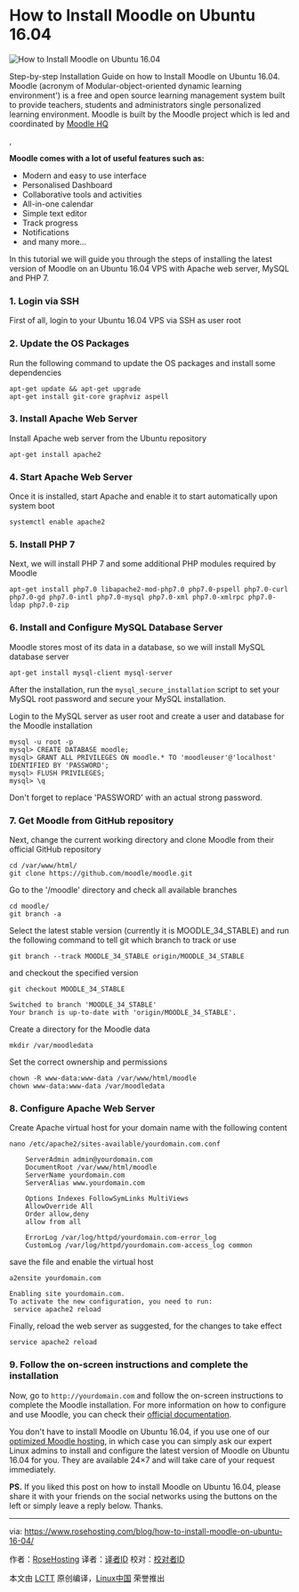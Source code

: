 How to Install Moodle on Ubuntu 16.04
======
![How to Install Moodle on Ubuntu 16.04][1]

Step-by-step Installation Guide on how to Install Moodle on Ubuntu 16.04. Moodle (acronym of Modular-object-oriented dynamic learning environment') is a free and open source learning management system built to provide teachers, students and administrators single personalized learning environment. Moodle is built by the Moodle project which is led and coordinated by [Moodle HQ][2]

,

**Moodle comes with a lot of useful features such as:**

  * Modern and easy to use interface
  * Personalised Dashboard
  * Collaborative tools and activities
  * All-in-one calendar
  * Simple text editor
  * Track progress
  * Notifications
  * and many more…



In this tutorial we will guide you through the steps of installing the latest version of Moodle on an Ubuntu 16.04 VPS with Apache web server, MySQL and PHP 7.

### 1. Login via SSH

First of all, login to your Ubuntu 16.04 VPS via SSH as user root

### 2. Update the OS Packages

Run the following command to update the OS packages and install some dependencies
```
apt-get update && apt-get upgrade
apt-get install git-core graphviz aspell
```

### 3. Install Apache Web Server

Install Apache web server from the Ubuntu repository
```
apt-get install apache2
```

### 4. Start Apache Web Server

Once it is installed, start Apache and enable it to start automatically upon system boot
```
systemctl enable apache2
```

### 5. Install PHP 7

Next, we will install PHP 7 and some additional PHP modules required by Moodle
```
apt-get install php7.0 libapache2-mod-php7.0 php7.0-pspell php7.0-curl php7.0-gd php7.0-intl php7.0-mysql php7.0-xml php7.0-xmlrpc php7.0-ldap php7.0-zip
```

### 6. Install and Configure MySQL Database Server

Moodle stores most of its data in a database, so we will install MySQL database server
```
apt-get install mysql-client mysql-server
```

After the installation, run the `mysql_secure_installation` script to set your MySQL root password and secure your MySQL installation.

Login to the MySQL server as user root and create a user and database for the Moodle installation
```
mysql -u root -p
mysql> CREATE DATABASE moodle;
mysql> GRANT ALL PRIVILEGES ON moodle.* TO 'moodleuser'@'localhost' IDENTIFIED BY 'PASSWORD';
mysql> FLUSH PRIVILEGES;
mysql> \q
```

Don't forget to replace 'PASSWORD' with an actual strong password.

### 7. Get Moodle from GitHub repository

Next, change the current working directory and clone Moodle from their official GitHub repository
```
cd /var/www/html/
git clone https://github.com/moodle/moodle.git
```

Go to the '/moodle' directory and check all available branches
```
cd moodle/
git branch -a
```

Select the latest stable version (currently it is MOODLE_34_STABLE) and run the following command to tell git which branch to track or use
```
git branch --track MOODLE_34_STABLE origin/MOODLE_34_STABLE
```

and checkout the specified version
```
git checkout MOODLE_34_STABLE

Switched to branch 'MOODLE_34_STABLE'
Your branch is up-to-date with 'origin/MOODLE_34_STABLE'.
```

Create a directory for the Moodle data
```
mkdir /var/moodledata
```

Set the correct ownership and permissions
```
chown -R www-data:www-data /var/www/html/moodle
chown www-data:www-data /var/moodledata
```

### 8. Configure Apache Web Server

Create Apache virtual host for your domain name with the following content
```
nano /etc/apache2/sites-available/yourdomain.com.conf

 	ServerAdmin admin@yourdomain.com
 	DocumentRoot /var/www/html/moodle
 	ServerName yourdomain.com
 	ServerAlias www.yourdomain.com

	Options Indexes FollowSymLinks MultiViews
	AllowOverride All
	Order allow,deny
	allow from all

 	ErrorLog /var/log/httpd/yourdomain.com-error_log
 	CustomLog /var/log/httpd/yourdomain.com-access_log common

```

save the file and enable the virtual host
```
a2ensite yourdomain.com

Enabling site yourdomain.com.
To activate the new configuration, you need to run:
 service apache2 reload
```

Finally, reload the web server as suggested, for the changes to take effect
```
service apache2 reload
```

### 9. Follow the on-screen instructions and complete the installation

Now, go to `http://yourdomain.com` and follow the on-screen instructions to complete the Moodle installation. For more information on how to configure and use Moodle, you can check their [official documentation][4].

You don't have to install Moodle on Ubuntu 16.04, if you use one of our [optimized Moodle hosting][5], in which case you can simply ask our expert Linux admins to install and configure the latest version of Moodle on Ubuntu 16.04 for you. They are available 24×7 and will take care of your request immediately.

**PS.** If you liked this post on how to install Moodle on Ubuntu 16.04, please share it with your friends on the social networks using the buttons on the left or simply leave a reply below. Thanks.

--------------------------------------------------------------------------------

via: https://www.rosehosting.com/blog/how-to-install-moodle-on-ubuntu-16-04/

作者：[RoseHosting][a]
译者：[译者ID](https://github.com/译者ID)
校对：[校对者ID](https://github.com/校对者ID)

本文由 [LCTT](https://github.com/LCTT/TranslateProject) 原创编译，[Linux中国](https://linux.cn/) 荣誉推出

[a]:https://www.rosehosting.com
[1]:https://www.rosehosting.com/blog/wp-content/uploads/2017/12/How-to-Install-Moodle-on-Ubuntu-16.04.jpg
[2]:https://moodle.com/hq
[3]:https://www.rosehosting.com/cdn-cgi/l/email-protection
[4]:https://docs.moodle.org/34/en/Main_page
[5]:https://www.rosehosting.com/moodle-hosting.html
